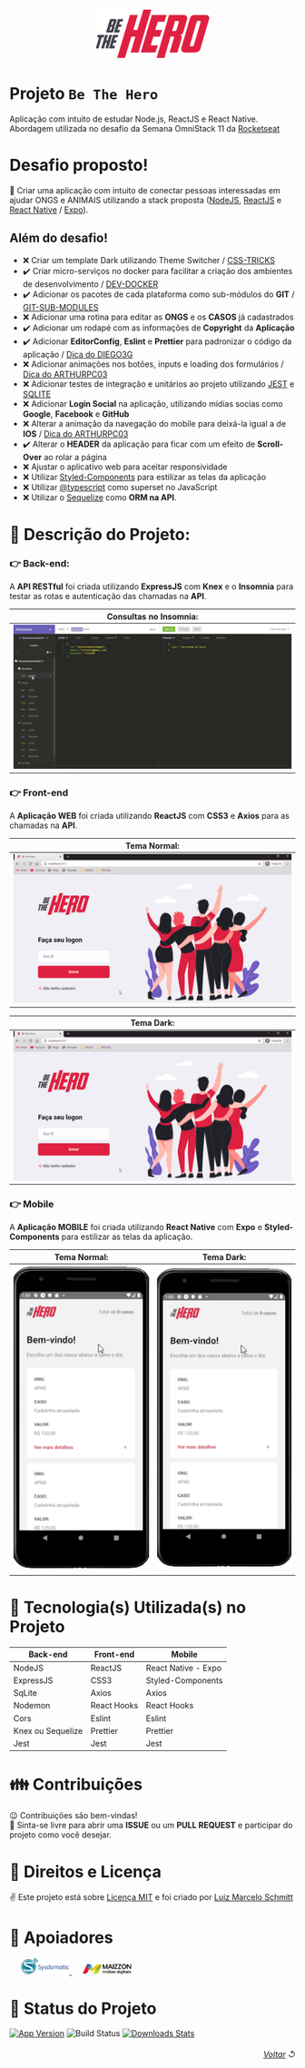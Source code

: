 <h1 align="center">
    <img alt="Be The Hero" src="github/logo-be-the-hero.svg" width="200px" />
</h1>

# Projeto `Be The Hero`

Aplicação com intuito de estudar Node.js, ReactJS e React Native. Abordagem utilizada no desafio da Semana OmniStack 11 da [Rocketseat](https://rocketseat.com.br/)

# Desafio proposto!

📌 Criar uma aplicação com intuito de conectar pessoas interessadas em ajudar ONGS e ANIMAIS utilizando a stack proposta ([NodeJS](https://nodejs.org/en/docs/), [ReactJS](https://reactjs.org/docs/getting-started.html) e [React Native](https://reactnative.dev/docs/getting-started) / [Expo](https://docs.expo.io/)).

## Além do desafio!

- ❌ Criar um template Dark utilizando Theme Switcher / [CSS-TRICKS](https://css-tricks.com/a-dark-mode-toggle-with-react-and-themeprovider/)
- ✔️ Criar micro-serviços no docker para facilitar a criação dos ambientes de desenvolvimento / [DEV-DOCKER](https://github.com/devluma/dev-docker)
- ✔️ Adicionar os pacotes de cada plataforma como sub-módulos do <b>GIT</b> / [GIT-SUB-MODULES](https://git-scm.com/docs/git-submodule/)
- ❌ Adicionar uma rotina para editar as <b>ONGS</b> e os <b>CASOS</b> já cadastrados
- ✔️ Adicionar um rodapé com as informações de <b>Copyright</b> da <b>Aplicação</b>
- ✔️ Adicionar <b>EditorConfig</b>, <b>Eslint</b> e <b>Prettier</b> para padronizar o código da aplicação / [Dica do DIEGO3G](https://www.youtube.com/watch?v=TI4v4Y8yRjw)
- ❌ Adicionar animações nos botões, inputs e loading dos formulários / [Dica do ARTHURPC03](https://github.com/ARTHURPC03/Be-The-Hero)
- ❌ Adicionar testes de integração e unitários ao projeto utilizando [JEST](https://jestjs.io/docs/en/getting-started) e [SQLITE](https://www.sqlite.org/docs.html)
- ❌ Adicionar <b>Login Social</b> na aplicação, utilizando mídias socias como <b>Google</b>, <b>Facebook</b> e <b>GitHub</b>
- ❌ Alterar a animação da navegação do mobile para deixá-la igual a de <b>IOS</b> / [Dica do ARTHURPC03](https://www.youtube.com/watch?v=dYRHe2Kkq04)
- ✔️ Alterar o <b>HEADER</b> da aplicação para ficar com um efeito de <b>Scroll-Over</b> ao rolar a página
- ❌ Ajustar o aplicativo web para aceitar responsividade
- ❌ Utilizar [Styled-Components](https://styled-components.com/) para estilizar as telas da aplicação
- ❌ Utilizar [@typescript](https://www.typescriptlang.org/) como superset no JavaScript
- ❌ Utilizar o [Sequelize](https://sequelize.org/) como <b>ORM na API</b>.

# 🚢 Descrição do Projeto:

### 👉 Back-end:

A <b>API RESTful</b> foi criada utilizando <b>ExpressJS</b> com <b>Knex</b> e o <b>Insomnia</b> para testar as rotas e autenticação das chamadas na <b>API</b>.

<table>
  <thead>
    <th>
      <b>Consultas no Insomnia:</b>
    </th>
  </thead>
  <tbody>
    <tr>
      <td>
        <img alt="API Teste no Insomnia" src="github/api-test-insomnia.gif" />
      </td>
    </tr>
  </tbody>
</table>

### 👉 Front-end

A <b>Aplicação WEB</b> foi criada utilizando <b>ReactJS</b> com <b>CSS3</b> e <b>Axios</b> para as chamadas na <b>API</b>.

<table>
  <thead>
    <th>
      <b>Tema Normal:</b>
    </th>
  </thead>
  <tbody>
    <tr>
      <td>
        <img alt="Web Application Normal GIF" src="github/frontend-functional.gif" />
      </td>
    </tr>
  </tbody>
</table>

<table>
  <thead>
    <th>
      <b>Tema Dark:</b>
    </th>
  </thead>
  <tbody>
    <tr>
      <td>
        <img alt="Web Application Dark GIF" src="github/frontend-functional-dark.gif" />
      </td>
    </tr>
  </tbody>
</table>

### 👉 Mobile

A <b>Aplicação MOBILE</b> foi criada utilizando <b>React Native</b> com <b>Expo</b> e <b>Styled-Components</b> para estilizar as telas da aplicação.

<table>
  <thead>
    <th>
      <b>Tema Normal:</b>
    </th>
    <th>
      <b>Tema Dark:</b>
    </th>
  </thead>
  <tbody>
    <tr>
      <td>
        <img alt="Mobile Application Normal GIF" src="github/mobile-functional.gif" />
      </td>
      <td>
        <img alt="Mobile Application Dark GIF" src="github/mobile-functional-dark.gif" />
      </td>
    </tr>
  </tbody>
</table>

# 🚀 Tecnologia(s) Utilizada(s) no Projeto

<table>
  <thead>
    <th>Back-end</th>
    <th>Front-end</th>
    <th>Mobile</th>
  </thead>
  <tbody>
    <tr>
      <td>NodeJS</td>
      <td>ReactJS</td>
      <td>React Native - Expo</td>
    </tr>
    <tr>
      <td>ExpressJS</td>
      <td>CSS3</td>
      <td>Styled-Components</td>
    </tr>
    <tr>
      <td>SqLite</td>
      <td>Axios</td>
      <td>Axios</td>
    </tr>
    <tr>
      <td>Nodemon</td>
      <td>React Hooks</td>
      <td>React Hooks</td>
    </tr>
    <tr>
      <td>Cors</td>
      <td>Eslint</td>
      <td>Eslint</td>
    </tr>
    <tr>
      <td>Knex ou Sequelize</td>
      <td>Prettier</td>
      <td>Prettier</td>
    </tr>
    <tr>
      <td>Jest</td>
      <td>Jest</td>
      <td>Jest</td>
    </tr>
  </tbody>
  
</table>

# 👪 Contribuições

😉 Contribuições são bem-vindas! <br />
🌈 Sinta-se livre para abrir uma <b>ISSUE</b> ou um <b>PULL REQUEST</b> e participar do projeto como você desejar.

# 📜 Direitos e Licença

✌ Este projeto está sobre [Licença MIT](https://choosealicense.com/licenses/mit/) e foi criado por [Luiz Marcelo Schmitt](https://www.linkedin.com/in/devluma/)

# 🙌 Apoiadores

<div align="left">
  <span>&nbsp;&nbsp;&nbsp;&nbsp;</span>
  <span align="left">
    <a href="https://www.sysdomotic.com.br/" target="_blank">
      <img alt="Sysdomotic.com.br" src="github/logo-sysdomotic.png" width="86px" />
    </a>
  </span>
  <span>&nbsp;&nbsp;&nbsp;&nbsp;</span>
  <span align="left">
    <a href="https://www.maizzon.com.br/" target="_blank"  margin="15px">
      <img alt="Maizzon.com.br" src="github/logo-maizzon.png" width="86px" />
    </a>
  </span>
</div>

# 🔋 Status do Projeto

[![App Version][version-image]][version-url]
![Build Status][plataform-image]
[![Downloads Stats][version-download-image]][version-download]

###### <div align="right">[Voltar](#projeto-be-the-hero) ↺</div>

[version-image]: https://img.shields.io/badge/version-0.1.0-brightgreen?style=flat-square
[version-url]: https://github.com/devluma/semana-omni-stack11/releases
[version-download-image]: https://img.shields.io/badge/download-0.1.0-blue?style=flat-square
[version-download]: https://github.com/devluma/semana-omni-stack11/archive/master.zip
[plataform-image]: https://img.shields.io/badge/plataform-API%20%7C%20WEB%20%7C%20MOBILE-lightgrey
